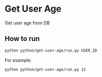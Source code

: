 # Get User Age

Get user age from DB

## How to run

```sh
python python/get-user-age/run.py USER_ID
```

For example:

```sh
python python/get-user-age/run.py 12
```
